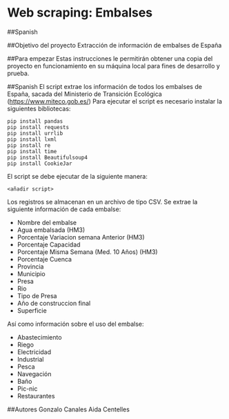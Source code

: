 # Web scraping: Embalses

##Spanish

##Objetivo del proyecto
Extracción de información de embalses de España

##Para empezar
Estas instrucciones le permitirán obtener una copia del proyecto en funcionamiento en su máquina local para fines de desarrollo y prueba. 

##Spanish
El script extrae los información de todos los embalses de España, sacada del Ministerio de Transición Ecológica (https://www.miteco.gob.es/)
Para ejecutar el script es necesario instalar la siguientes bibliotecas:

```
pip install pandas
pip install requests
pip install urrlib
pip install lxml
pip install re
pip install time
pip install Beautifulsoup4
pip install CookieJar
```
El script se debe ejecutar de la siguiente manera:

```
<añadir script>
```

Los registros se almacenan en un archivo de tipo CSV.
Se extrae la siguiente información de cada embalse:
* Nombre del embalse	
* Agua embalsada (HM3)	
* Porcentaje	Variacion semana Anterior (HM3)	
* Porcentaje	Capacidad 
* Porcentaje	Misma Semana (Med. 10 Años) (HM3)	
* Porcentaje	Cuenca	
* Provincia	
* Municipio 
* Presa	
* Rio	
* Tipo de Presa	
* Año de construccion final
* Superficie	

Así como información sobre el uso del embalse:
* Abastecimiento	
* Riego	
* Electricidad	
* Industrial	
* Pesca	
* Navegación	
* Baño	
* Pic-nic	
* Restaurantes

##Autores
Gonzalo Canales
Aida Centelles
